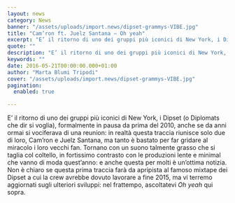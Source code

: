 ```yaml
---
layout: news
category: News
banner: "/assets/uploads/import.news/dipset-grammys-VIBE.jpg"
title: "Cam’ron ft. Juelz Santana – Oh yeah"
excerpt: "E’ il ritorno di uno dei gruppi più iconici di New York, i Dipset (o Diplomats che dir si voglia), formalmente in pausa da prima del 2010, anche se da anni ormai si vociferava di una reunion: in realtà questa traccia riunisce solo due di loro, Cam’ron e Juelz Santana, ma tanto è bastato per [&hellip"
quote: ""
description: "E’ il ritorno di uno dei gruppi più iconici di New York, i Dipset (o Diplomats che dir si voglia), formalmente in pausa da prima del 2010, anche se da anni ormai si vociferava di una reunion: in realtà questa traccia riunisce solo due di loro, Cam’ron e Juelz Santana, ma tanto è bastato per [&hellip"
keywords: ""
date: 2016-05-21T00:00:00.000+01:00
author: "Marta Blumi Tripodi"
cover: "/assets/uploads/import.news/dipset-grammys-VIBE.jpg"
pagination:
  enabled: true

---
```


E’ il ritorno di uno dei gruppi più iconici di New York, i Dipset (o Diplomats che dir si voglia), formalmente in pausa da prima del 2010, anche se da anni ormai si vociferava di una reunion: in realtà questa traccia riunisce solo due di loro, Cam’ron e Juelz Santana, ma tanto è bastato per far gridare al miracolo i loro vecchi fan. Tornano con un suono talmente grasso che si taglia col coltello, in fortissimo contrasto con le produzioni lente e minimal che vanno di moda quest’anno: e anche questa per molti è un’ottima notizia. Non è chiaro se questa prima traccia farà da apripista al famoso mixtape dei Dipset a cui la crew avrebbe dovuto lavorare a fine 2015, ma vi terremo aggiornati sugli ulteriori sviluppi: nel frattempo, ascoltatevi _Oh yeah_ qui sopra.